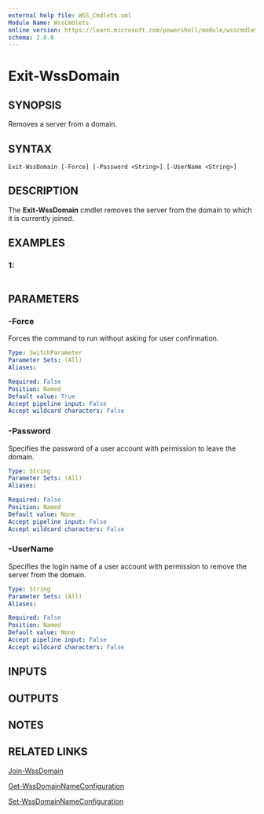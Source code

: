 ```yaml
---
external help file: WSS_Cmdlets.xml
Module Name: WssCmdlets
online version: https://learn.microsoft.com/powershell/module/wsscmdlets/exit-wssdomain?view=windowsserver2012-ps&wt.mc_id=ps-gethelp
schema: 2.0.0
---
```


# Exit-WssDomain

## SYNOPSIS
Removes a server from a domain.

## SYNTAX

```
Exit-WssDomain [-Force] [-Password <String>] [-UserName <String>]
```

## DESCRIPTION
The **Exit-WssDomain** cmdlet removes the server from the domain to which it is currently joined.

## EXAMPLES

### 1:
```

```

## PARAMETERS

### -Force
Forces the command to run without asking for user confirmation.

```yaml
Type: SwitchParameter
Parameter Sets: (All)
Aliases: 

Required: False
Position: Named
Default value: True
Accept pipeline input: False
Accept wildcard characters: False
```

### -Password
Specifies the password of a user account with permission to leave the domain.

```yaml
Type: String
Parameter Sets: (All)
Aliases: 

Required: False
Position: Named
Default value: None
Accept pipeline input: False
Accept wildcard characters: False
```

### -UserName
Specifies the login name of a user account with permission to remove the server from the domain.

```yaml
Type: String
Parameter Sets: (All)
Aliases: 

Required: False
Position: Named
Default value: None
Accept pipeline input: False
Accept wildcard characters: False
```

## INPUTS

## OUTPUTS

## NOTES

## RELATED LINKS

[Join-WssDomain](./Join-WssDomain.md)

[Get-WssDomainNameConfiguration](./Get-WssDomainNameConfiguration.md)

[Set-WssDomainNameConfiguration](./Set-WssDomainNameConfiguration.md)


